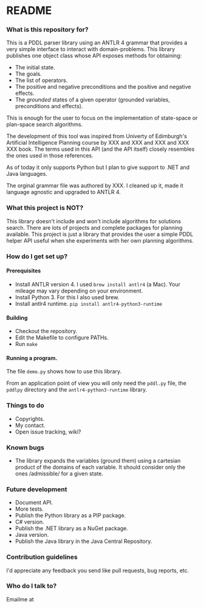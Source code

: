 # README #


### What is this repository for? ###

This is a PDDL parser library using an ANTLR 4 grammar that provides a very simple interface to interact with domain-problems.
This library publishes one object class whose API exposes methods for obtaining:

* The initial state.
* The goals.
* The list of operators.
* The positive and negative preconditions and the positive and negative effects.
* The _grounded_ states of a given operator (grounded variables, preconditions and effects).

This is enough for the user to focus on the implementation of state-space or plan-space search algorithms.

The development of this tool was inspired from Univerty of Edimburgh's Artificial Intelligence Planning course by XXX and XXX and XXX and XXX XXX book. The terms used in this API (and the API itself) closely resembles the ones used in those references.

As of today it only supports Python but I plan to give support to .NET and Java languages.

The orginal grammar file was authored by XXX. I cleaned up it, made it language agnostic and upgraded to ANTLR 4.


### What this project is NOT? ###

This library doesn't include and won't include algorithms for solutions search.
There are lots of projects and complete packages for planning available. This project is just a library that provides the user a simple PDDL helper API useful when she experiments with her own planning algorithms.

### How do I get set up? ###


#### Prerequisites

* Install ANTLR version 4.
    I used `brew install antlr4` (a Mac). Your mileage may vary depending on your environment.
* Install Python 3.
    For this I also used brew.
* Install antlr4 runtime.
    `pip install antlr4-python3-runtime`

#### Building

* Checkout the repository.
* Edit the Makefile to configure PATHs.
* Run `make` 

#### Running a program.

The file `demo.py` shows how to use this library.

From an application point of view you will only need the `pddl.py` file, the `pddlpy` directory and the `antlr4-python3-runtime` library.

### Things to do ###

* Copyrights.
* My contact.
* Open issue tracking, wiki?


### Known bugs ###

* The library expands the variables (ground them) using a cartesian product of the domains of each variable.
    It should consider only the ones /admissible/ for a given state.


### Future development ###

* Document API.
* More tests.
* Publish the Python library as a PIP package.
* C# version.
* Publish the .NET library as a NuGet package.
* Java version.
* Publish the Java library in the Java Central Repository.


### Contribution guidelines ###

I'd appreciate any feedback you send like pull requests, bug reports, etc.


### Who do I talk to? ###

Emailme at 

